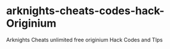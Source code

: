 # arknights-cheats-codes-hack-Originium
Arknights Cheats unlimited free originium Hack Codes and TIps
